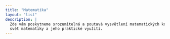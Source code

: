```yaml
---
title: "Matematika"
layout: "list"
description: |
  Zde vám poskytneme srozumitelná a poutavá vysvětlení matematických konceptů. Od základních operací až po složitější algoritmy, prozkoumáme
  svět matematiky a jeho praktické využití.
---
```

